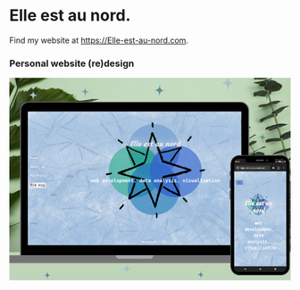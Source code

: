 # Elle est au nord.


Find my website at <https://Elle-est-au-nord.com>.

### Personal website (re)design
![screenshotEleonore](elleestaunord/static/img/eean-readme-landscape.png)
